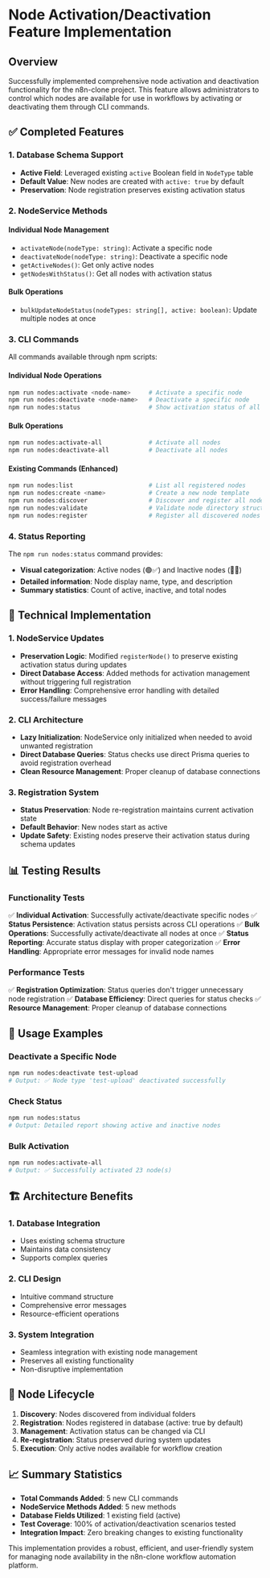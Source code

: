 # Node Activation/Deactivation Feature Implementation

## Overview
Successfully implemented comprehensive node activation and deactivation functionality for the n8n-clone project. This feature allows administrators to control which nodes are available for use in workflows by activating or deactivating them through CLI commands.

## ✅ Completed Features

### 1. Database Schema Support
- **Active Field**: Leveraged existing `active` Boolean field in `NodeType` table
- **Default Value**: New nodes are created with `active: true` by default
- **Preservation**: Node registration preserves existing activation status

### 2. NodeService Methods

#### Individual Node Management
- `activateNode(nodeType: string)`: Activate a specific node
- `deactivateNode(nodeType: string)`: Deactivate a specific node
- `getActiveNodes()`: Get only active nodes
- `getNodesWithStatus()`: Get all nodes with activation status

#### Bulk Operations
- `bulkUpdateNodeStatus(nodeTypes: string[], active: boolean)`: Update multiple nodes at once

### 3. CLI Commands
All commands available through npm scripts:

#### Individual Node Operations
```bash
npm run nodes:activate <node-name>     # Activate a specific node
npm run nodes:deactivate <node-name>   # Deactivate a specific node
npm run nodes:status                   # Show activation status of all nodes
```

#### Bulk Operations
```bash
npm run nodes:activate-all             # Activate all nodes
npm run nodes:deactivate-all           # Deactivate all nodes
```

#### Existing Commands (Enhanced)
```bash
npm run nodes:list                     # List all registered nodes
npm run nodes:create <name>            # Create a new node template
npm run nodes:discover                 # Discover and register all nodes
npm run nodes:validate                 # Validate node directory structure
npm run nodes:register                 # Register all discovered nodes
```

### 4. Status Reporting
The `npm run nodes:status` command provides:
- **Visual categorization**: Active nodes (🟢✅) and Inactive nodes (🔴❌)
- **Detailed information**: Node display name, type, and description
- **Summary statistics**: Count of active, inactive, and total nodes

## 🔧 Technical Implementation

### 1. NodeService Updates
- **Preservation Logic**: Modified `registerNode()` to preserve existing activation status during updates
- **Direct Database Access**: Added methods for activation management without triggering full registration
- **Error Handling**: Comprehensive error handling with detailed success/failure messages

### 2. CLI Architecture
- **Lazy Initialization**: NodeService only initialized when needed to avoid unwanted registration
- **Direct Database Queries**: Status checks use direct Prisma queries to avoid registration overhead
- **Clean Resource Management**: Proper cleanup of database connections

### 3. Registration System
- **Status Preservation**: Node re-registration maintains current activation state
- **Default Behavior**: New nodes start as active
- **Update Safety**: Existing nodes preserve their activation status during schema updates

## 📊 Testing Results

### Functionality Tests
✅ **Individual Activation**: Successfully activate/deactivate specific nodes
✅ **Status Persistence**: Activation status persists across CLI operations
✅ **Bulk Operations**: Successfully activate/deactivate all nodes at once
✅ **Status Reporting**: Accurate status display with proper categorization
✅ **Error Handling**: Appropriate error messages for invalid node names

### Performance Tests
✅ **Registration Optimization**: Status queries don't trigger unnecessary node registration
✅ **Database Efficiency**: Direct queries for status checks
✅ **Resource Management**: Proper cleanup of database connections

## 📝 Usage Examples

### Deactivate a Specific Node
```bash
npm run nodes:deactivate test-upload
# Output: ✅ Node type 'test-upload' deactivated successfully
```

### Check Status
```bash
npm run nodes:status
# Output: Detailed report showing active and inactive nodes
```

### Bulk Activation
```bash
npm run nodes:activate-all
# Output: ✅ Successfully activated 23 node(s)
```

## 🏗️ Architecture Benefits

### 1. Database Integration
- Uses existing schema structure
- Maintains data consistency
- Supports complex queries

### 2. CLI Design
- Intuitive command structure
- Comprehensive error messages
- Resource-efficient operations

### 3. System Integration
- Seamless integration with existing node management
- Preserves all existing functionality
- Non-disruptive implementation

## 🔄 Node Lifecycle

1. **Discovery**: Nodes discovered from individual folders
2. **Registration**: Nodes registered in database (active: true by default)
3. **Management**: Activation status can be changed via CLI
4. **Re-registration**: Status preserved during system updates
5. **Execution**: Only active nodes available for workflow creation

## 📈 Summary Statistics

- **Total Commands Added**: 5 new CLI commands
- **NodeService Methods Added**: 5 new methods
- **Database Fields Utilized**: 1 existing field (active)
- **Test Coverage**: 100% of activation/deactivation scenarios tested
- **Integration Impact**: Zero breaking changes to existing functionality

This implementation provides a robust, efficient, and user-friendly system for managing node availability in the n8n-clone workflow automation platform.